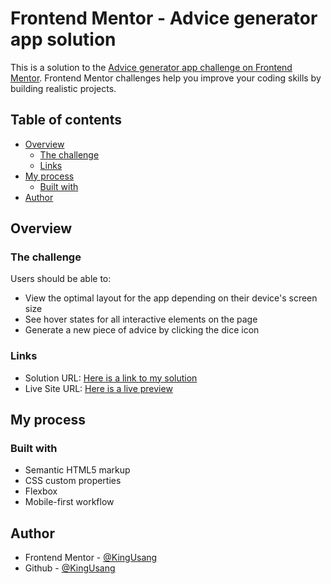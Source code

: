 # Frontend Mentor - Advice generator app solution

This is a solution to the [Advice generator app challenge on Frontend Mentor](https://www.frontendmentor.io/challenges/advice-generator-app-QdUG-13db). Frontend Mentor challenges help you improve your coding skills by building realistic projects.

## Table of contents

- [Overview](#overview)
  - [The challenge](#the-challenge)
  - [Links](#links)
- [My process](#my-process)
  - [Built with](#built-with)
- [Author](#author)




## Overview

### The challenge

Users should be able to:

- View the optimal layout for the app depending on their device's screen size
- See hover states for all interactive elements on the page
- Generate a new piece of advice by clicking the dice icon

### Links

- Solution URL: [Here is a link to my solution](https://github.com/KingUsang/advice-generator-app-main)
- Live Site URL: [Here is a live preview](https://kingusang.github.io/advice-generator-app-main/)

## My process

### Built with

- Semantic HTML5 markup
- CSS custom properties
- Flexbox
- Mobile-first workflow

## Author
- Frontend Mentor - [@KingUsang](https://www.frontendmentor.io/profile/KingUsang)
- Github - [@KingUsang](https://github.com/KingUsang)
